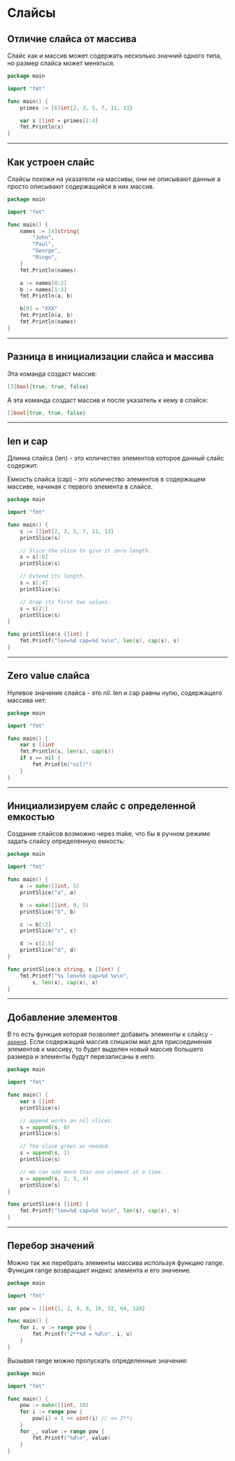 # Слайсы

## Отличие слайса от массива

Слайс как и массив может содержать несколько значний одного типа, но размер слайса может меняться.

```go
package main

import "fmt"

func main() {
	primes := [6]int{2, 3, 5, 7, 11, 13}

	var s []int = primes[1:4]
	fmt.Println(s)
}

```

---

## Как устроен слайс

Слайсы похожи на указатели на массивы, они не описывают данные а просто описывают содержащийся в них массив.

```go
package main

import "fmt"

func main() {
	names := [4]string{
		"John",
		"Paul",
		"George",
		"Ringo",
	}
	fmt.Println(names)

	a := names[0:2]
	b := names[1:3]
	fmt.Println(a, b)

	b[0] = "XXX"
	fmt.Println(a, b)
	fmt.Println(names)
}

```

---

## Разница в инициализации слайса и массива

Эта команда создаст массив:

```go
[3]bool{true, true, false}
```

А эта команда создаст массив и после указатель к кему в слайсе:
```go
[]bool{true, true, false}
```

---

## len и cap

Длинна слайса (len) - это количество элементов которое данный слайс содержит.

Емкость слайса (cap) - это количество элементов в содержащем массиве, начиная с первого элемента в слайсе.

```go
package main

import "fmt"

func main() {
	s := []int{2, 3, 5, 7, 11, 13}
	printSlice(s)

	// Slice the slice to give it zero length.
	s = s[:0]
	printSlice(s)

	// Extend its length.
	s = s[:4]
	printSlice(s)

	// Drop its first two values.
	s = s[2:]
	printSlice(s)
}

func printSlice(s []int) {
	fmt.Printf("len=%d cap=%d %v\n", len(s), cap(s), s)
}

```

---

## Zero value слайса

Нулевое значение слайса - это nil. len и cap равны нулю, содержащего массива нет:

```go
package main

import "fmt"

func main() {
	var s []int
	fmt.Println(s, len(s), cap(s))
	if s == nil {
		fmt.Println("nil!")
	}
}

```

---

## Инициализируем слайс с определенной емкостью

Создание слайсов возможно через make, что бы в ручном режиме задать слайсу определенную емкость:

```go
package main

import "fmt"

func main() {
	a := make([]int, 5)
	printSlice("a", a)

	b := make([]int, 0, 5)
	printSlice("b", b)

	c := b[:2]
	printSlice("c", c)

	d := c[2:5]
	printSlice("d", d)
}

func printSlice(s string, x []int) {
	fmt.Printf("%s len=%d cap=%d %v\n",
		s, len(x), cap(x), x)
}

```

---

## Добавление элементов

В го есть функция которая позволяет добавить элементы к слайсу - [`append`](https://pkg.go.dev/builtin#append). Если содержащий массив слишком мал для присоединения элементов к массиву, то будет выделен новый массив большего размера и элементы будут перезаписаны в него.

```go
package main

import "fmt"

func main() {
	var s []int
	printSlice(s)

	// append works on nil slices.
	s = append(s, 0)
	printSlice(s)

	// The slice grows as needed.
	s = append(s, 1)
	printSlice(s)

	// We can add more than one element at a time.
	s = append(s, 2, 3, 4)
	printSlice(s)
}

func printSlice(s []int) {
	fmt.Printf("len=%d cap=%d %v\n", len(s), cap(s), s)
}

```

---

## Перебор значений

Можно так же перебрать элементы массива используя функцию range. Функция range возвращает индекс элемента и его значение.

```go
package main

import "fmt"

var pow = []int{1, 2, 4, 8, 16, 32, 64, 128}

func main() {
	for i, v := range pow {
		fmt.Printf("2**%d = %d\n", i, v)
	}
}

```

Вызывая range можно пропускать определенные значения:

```go
package main

import "fmt"

func main() {
	pow := make([]int, 10)
	for i := range pow {
		pow[i] = 1 << uint(i) // == 2**i
	}
	for _, value := range pow {
		fmt.Printf("%d\n", value)
	}
}

```
